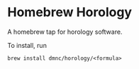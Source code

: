 # Homebrew Horology

A homebrew tap for horology software.

To install, run

```
brew install dmnc/horology/<formula>
```
